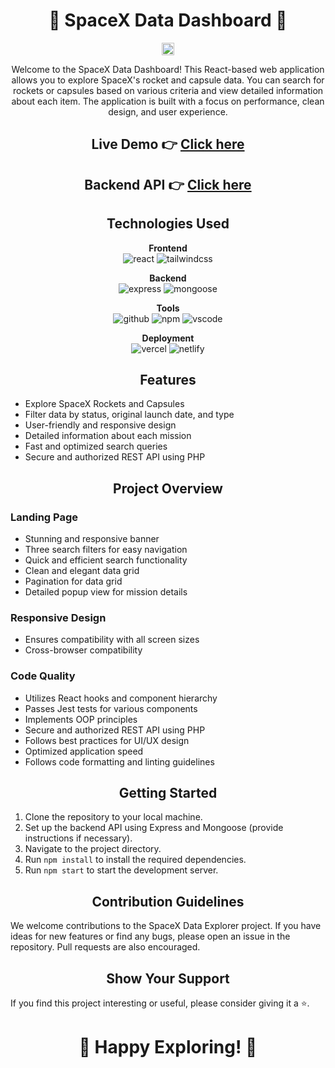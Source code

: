 <h1 align="center">🚀 SpaceX Data Dashboard 🚀</h1>

<p align="center">
  <img src="https://art.pixilart.com/486745d4bb1ef18.gif" width="20" height="20">
</p>

<p align="center">
  Welcome to the SpaceX Data Dashboard! This React-based web application allows you to explore SpaceX's rocket and capsule data. You can search for rockets or capsules based on various criteria and view detailed information about each item. The application is built with a focus on performance, clean design, and user experience.
</p>

  <div align="center">
  <h2>Live Demo 👉 <a href="https://ayushi-frontend-developer.vercel.app/">Click here</a></h2>
  <h2>Backend API 👉 <a href="https://naughty-tweed-jacket-elk.cyclic.app/">Click here</a></h2>
</div>


<h2 align="center">Technologies Used</h2>

<p align="center">
  <b>Frontend</b><br>
  <img src="https://img.shields.io/badge/react-%23323330.svg?style=for-the-badge&logo=react&logoColor=%23F7DF1E" alt="react">
  <img src="https://img.shields.io/badge/tailwindcss-%2338B2AC.svg?style=for-the-badge&logo=tailwind-css&logoColor=white" alt="tailwindcss">
</p>

<p align="center">
  <b>Backend</b><br>
  <img src="https://img.shields.io/badge/expressjs-%777BB4.svg?style=for-the-badge&logo=express.js&logoColor=white" alt="express">
  <img src="https://img.shields.io/badge/mongoose-%2300f.svg?style=for-the-badge&logo=mongoose&logoColor=white" alt="mongoose">
</p>

<p align="center">
  <b>Tools</b><br>
  <img src="https://img.shields.io/badge/GitHub-100000?style=for-the-badge&logo=github&logoColor=white" alt="github">
  <img src="https://img.shields.io/badge/NPM-%23000000.svg?style=for-the-badge&logo=npm&logoColor=white" alt="npm">
  <img src="https://img.shields.io/badge/Visual%20Studio-5C2D91.svg?style=for-the-badge&logo=visual-studio&logoColor=white" alt="vscode">
</p>

<p align="center">
  <b>Deployment</b><br>
  <img src="https://img.shields.io/badge/vercel-%23000000.svg?style=for-the-badge&logo=vercel&logoColor=white" alt="vercel">
  <img src="https://img.shields.io/badge/netlify-%23000000.svg?style=for-the-badge&logo=netlify&logoColor=#00C7B7" alt="netlify">
</p>

<h2 align="center">Features</h2>

- Explore SpaceX Rockets and Capsules
- Filter data by status, original launch date, and type
- User-friendly and responsive design
- Detailed information about each mission
- Fast and optimized search queries
- Secure and authorized REST API using PHP

<h2 align="center">Project Overview</h2>

<h3>Landing Page</h3>

- Stunning and responsive banner
- Three search filters for easy navigation
- Quick and efficient search functionality
- Clean and elegant data grid
- Pagination for data grid
- Detailed popup view for mission details

<h3>Responsive Design</h3>

- Ensures compatibility with all screen sizes
- Cross-browser compatibility

<h3>Code Quality</h3>

- Utilizes React hooks and component hierarchy
- Passes Jest tests for various components
- Implements OOP principles
- Secure and authorized REST API using PHP
- Follows best practices for UI/UX design
- Optimized application speed
- Follows code formatting and linting guidelines

<h2 align="center">Getting Started</h2>

1. Clone the repository to your local machine.
2. Set up the backend API using Express and Mongoose (provide instructions if necessary).
3. Navigate to the project directory.
4. Run `npm install` to install the required dependencies.
5. Run `npm start` to start the development server.

<h2 align="center">Contribution Guidelines</h2>

We welcome contributions to the SpaceX Data Explorer project. If you have ideas for new features or find any bugs, please open an issue in the repository. Pull requests are also encouraged.

<h2 align="center">Show Your Support</h2>

If you find this project interesting or useful, please consider giving it a ⭐️.

<h1 align="center">🚀 Happy Exploring! 🌌</h1>
